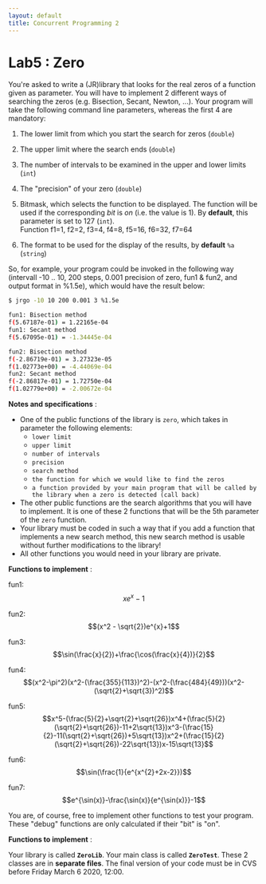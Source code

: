 ```yaml
---
layout: default
title: Concurrent Programming 2
---
```


# Lab5 : Zero

You're asked to write a (JR)library that looks for the real zeros of a function given as parameter.  You will have to implement 2 different ways of searching the zeros (e.g. Bisection, Secant, Newton, ...). Your program will take the following command line parameters, whereas the first 4 are mandatory: 


1) The lower limit from which you start the search for zeros (`double`)

2) The upper limit where the search ends (`double`)

3) The number of intervals to be examined in the upper and lower limits (`int`)

4) The "precision" of your zero (`double`)

5) Bitmask, which selects the function to be displayed. The function will be used if the corresponding _bit_ is _on_ (i.e. the value is 1). By **default**, this parameter is set to 127 (`int`).
<br>Function f1=1, f2=2, f3=4, f4=8, f5=16, f6=32, f7=64

6) The format to be used for the display of the results, by **default** `%a` (`string`)


So, for example, your program could be invoked in the following way (intervall -10 .. 10, 200 steps, 0.001 precision of zero, fun1 & fun2, and output format in %1.5e), which would have the result below:

```bash
$ jrgo -10 10 200 0.001 3 %1.5e

fun1: Bisection method
f(5.67187e-01) = 1.22165e-04
fun1: Secant method
f(5.67095e-01) = -1.34445e-04

fun2: Bisection method
f(-2.86719e-01) = 3.27323e-05
f(1.02773e+00) = -4.44069e-04
fun2: Secant method
f(-2.86817e-01) = 1.72750e-04
f(1.02779e+00) = -2.00672e-04
```

**Notes and specifications** :

- One of the public functions of the library is `zero`, which takes in parameter the following elements: 
  - `lower limit`
  - `upper limit`
  - `number of intervals`
  -  `precision`
  -  `search method`
  - `the function for which we would like to find the zeros`
  - `a function provided by your main program that will be called by the library when a zero is detected (call back)`
- The other public functions are the search algorithms that you will have to implement. It is one of these 2 functions that will be the 5th parameter of the `zero` function.
- Your library must be coded in such a way that if you add a function that implements a new search method, this new search method is usable without further modifications to the library!
- All other functions you would need in your library are private.



**Functions to implement** :

fun1: $$xe^{x}-1$$

fun2: $$(x^2 - \sqrt{2})e^{x}+1$$

fun3: $$\sin(\frac{x}{2})+\frac{\cos(\frac{x}{4})}{2}$$

fun4: $$(x^2-\pi^2)(x^2-(\frac{355}{113})^2)-(x^2-(\frac{484}{49}))(x^2-(\sqrt{2}+\sqrt{3})^2)$$

fun5: $$x^5-(\frac{5}{2}+\sqrt{2}+\sqrt{26})x^4+(\frac{5}{2}(\sqrt{2}+\sqrt{26})-11+2\sqrt{13})x^3-(\frac{15}{2}-11(\sqrt{2}+\sqrt{26})+5\sqrt{13})x^2+(\frac{15}{2}(\sqrt{2}+\sqrt{26})-22\sqrt{13})x-15\sqrt{13}$$

fun6: $$\sin(\frac{1}{e^{x^{2}+2x-2}})$$

fun7: $$e^{\sin(x)}-\frac{\sin(x)}{e^{\sin(x)}}-1$$

You are, of course, free to implement other functions to test your program. These "debug" functions are only calculated if their "bit" is "on".

**Functions to implement** :

Your library is called **`ZeroLib`**.  Your main class is called **`ZeroTest`**.  These 2 classes are in **separate files**.  The final version of your code must be in CVS before Friday March 6 2020, 12:00.
